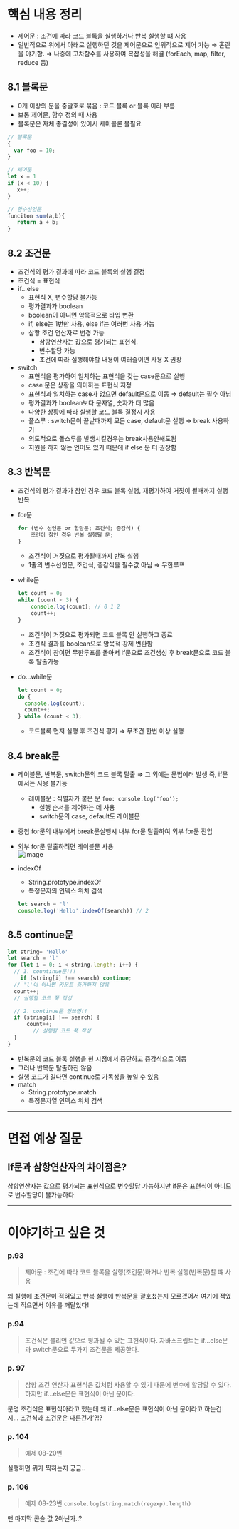
# 핵심 내용 정리

- 제어문 : 조건에 따라 코드 블록을 실행하거나 반복 실행할 떄 사용
- 일반적으로 위에서 아래로 실행하던 것을 제어문으로 인위적으로 제어 가능 ⇒ 혼란을 야기함. ⇒ 나중에 고차함수를 사용하여 복잡성을 해결 (forEach, map, filter, reduce 등)

## 8.1 블록문

- 0개 이상의 문을 중괄호로 묶음 : 코드 블록 or 블록 이라 부름
- 보통 제어문, 함수 정의 때 사용
- 블록문은 자체 종결성이 있어서 세미콜론 불필요

```jsx
// 블록문
{
  var foo = 10; 
}

// 제어문
let x = 1 
if (x < 10) {
   x++;
}

// 함수선언문
funciton sum(a,b){
   return a + b;
}

```

## 8.2 조건문

- 조건식의 평가 결과에 따라 코드 블록의 실행 결정
- 조건식 = 표현식
- if…else
    - 표현식 X, 변수할당 불가능
    - 평가결과가 boolean
    - boolean이 아니면 암묵적으로 타입 변환
    - if, else는 1번만 사용, else if는 여러번 사용 가능
    - 삼항 조건 연산자로 변경 가능
        - 삼항연산자는 값으로 평가되는 표현식.
        - 변수할당 가능
        - 조건에 따라 실행해야할 내용이 여러줄이면 사용 X 권장
- switch
    - 표현식을 평가하여 일치하는 표현식을 갖는 case문으로 실행
    - case 문은 상황을 의미하는 표현식 지정
    - 표현식과 일치하는 case가 없으면 default문으로 이동 ⇒ default는 필수 아님
    - 평가결과가 boolean보다 문자열, 숫자가 더 많음
    - 다양한 상황에 따라 실행할 코드 블록 결정시 사용
    - 폴스루 : switch문이 끝날때까지 모든 case, default문 실행 ⇒ break 사용하기
    - 의도적으로 폴스루를 발생시킬경우는 break사용안해도됨
    - 지원을 하지 않는 언어도 있기 떄문에 if else 문 더 권장함

## 8.3 반복문
- 조건식의 평가 결과가 참인 경우 코드 블록 실행, 재평가하여 거짓이 될때까지 실행 반복
- for문
    
    ```jsx
    for (변수 선언문 or 할당문; 조건식; 증감식) {
    	조건이 참인 경우 반복 실행될 문;
    }
    ```
    
    - 조건식이 거짓으로 평가될때까지 반복 실행
    - 1줄의 변수선언문, 조건식, 증감식을 필수값 아님 ⇒ 무한루프
- while문
    
    ```jsx
    let count = 0;
    while (count < 3) {
    	console.log(count); // 0 1 2
    	count++;
    }
    ```
    
    - 조건식이 거짓으로 평가되면 코드 블록 안 실행하고 종료
    - 조건식 결과를 boolean으로 암묵적 강제 변환함
    - 조건식이 참이면 무한루프를 돌아서 if문으로 조건생성 후 break문으로 코드 블록 탈출가능
- do…while문
    
    ```jsx
    let count = 0;
    do {
      console.log(count);
      count++;  
    } while (count < 3);
    ```
    
    - 코드블록 먼저 실행 후 조건식 평가 ⇒ 무조건 한번 이상 실행

## 8.4 break문

- 레이블문, 반복문, switch문의 코드 블록 탈출 ⇒ 그 외에는 문법에러 발생 즉, if문에서는 사용 불가능
    - 레이블문 : 식별자가 붙은 문 `foo: console.log('foo');`
        - 실행 순서를 제어하는 데 사용
        - switch문의 case, default도 레이블문
- 중첩 for문의 내부에서 break문실행시 내부 for문 탈출하여 외부 for문 진입
- 외부 for문 탈출하려면 레이블문 사용 </br>
  ![image](https://github.com/KingJiwon/js_deep_dive/assets/84695884/4ddd3f3e-1a05-4b77-ace0-ca619c6845ef)
- indexOf
    - String.prototype.indexOf
    - 특정문자의 인덱스 위치 검색
    
    ```jsx
    let search = 'l'
    console.log('Hello'.indexOf(search)) // 2
    ```

## 8.5 continue문

```jsx
let string= 'Hello'
let search = 'l'
for (let i = 0; i < string.length; i++) {
  // 1. countinue문!!!
	if (string[i] !== search) continue;
  // 'l'이 아니면 카운트 증가하지 않음
  count++;
  // 실행할 코드 쭉 작성

  // 2. continue문 안쓰면!!
  if (string[i] !== search) {
	  count++;
		// 실행할 코드 쭉 작성
  }
}
```

- 반복문의 코드 블록 실행을 현 시점에서 중단하고 증감식으로 이동
- 그러나 반복문 탈출하진 않음
- 실행 코드가 길다면 continue로 가독성을 높일 수 있음
- match
    - String.prototype.match
    - 특정문자열 인덱스 위치 검색
---
# 면접 예상 질문

## If문과 삼항연산자의 차이점은?

삼항연산자는 값으로 평가되는 표현식으로 변수할당 가능하지만 if문은 표현식이 아니므로 변수할당이 불가능하다

---

# 이야기하고 싶은 것

### p.93

> 제어문 : 조건에 따라 코드 블록을 실행(조건문)하거나 반복 실행(반복문)할 떄 사용
> 

왜 실행에 조건문이 적혀있고 반복 실행에 반복문을 괄호쳤는지 모르겠어서 여기에 적었는데 적으면서 이유를 깨달았다! 

### p.94

> 조건식은 불리언 값으로 평과될 수 있는 표현식이다. 자바스크립트는 if…else문과 switch문으로 두가지 조건문을 제공한다.
> 

### p. 97

> 삼항 조건 연산자 표현식은 값처럼 사용할 수 있기 때문에 변수에 할당할 수 있다. 하지만 if…else문은 표현식이 아닌 문이다.
> 

분명 조건식은 표현식아라고 했는데 왜 if…else문은 표현식이 아닌 문이라고 하는건지…  조건식과 조건문은 다른건가’?!?

### p. 104

> 예제 08-20번
> 

실행하면 뭐가 찍히는지 궁금..

### p. 106

> 예제 08-23번 
`console.log(string.match(regexp).length)`
> 

맨 마지막 콘솔 값 2아닌가..?
